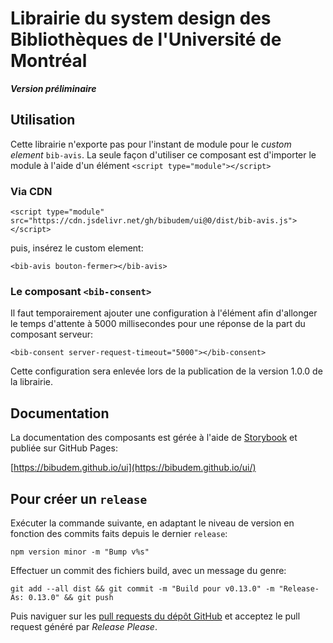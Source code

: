 # Librairie du system design des Bibliothèques de l'Université de Montréal

**_Version préliminaire_**

## Utilisation

Cette librairie n'exporte pas pour l'instant de module pour le _custom element_ `bib-avis`. La seule façon d'utiliser ce composant est d'importer le module à l'aide d'un élément `<script type="module"></script>`

### Via CDN

```
<script type="module" src="https://cdn.jsdelivr.net/gh/bibudem/ui@0/dist/bib-avis.js"></script>
```

puis, insérez le custom element:

```
<bib-avis bouton-fermer></bib-avis>
```

### Le composant `<bib-consent>`

Il faut temporairement ajouter une configuration à l'élément afin d'allonger le temps d'attente à 5000 millisecondes pour une réponse de la part du composant serveur:

`<bib-consent server-request-timeout="5000"></bib-consent>`

Cette configuration sera enlevée lors de la publication de la version 1.0.0 de la librairie.

## Documentation

La documentation des composants est gérée à l'aide de [Storybook](https://storybook.js.org/) et publiée sur GitHub Pages:

[https://bibudem.github.io/ui](https://bibudem.github.io/ui/)

## Pour créer un `release`

Exécuter la commande suivante, en adaptant le niveau de version en fonction des commits faits depuis le dernier `release`:

```
npm version minor -m "Bump v%s"
```

Effectuer un commit des fichiers build, avec un message du genre:

```
git add --all dist && git commit -m "Build pour v0.13.0" -m "Release-As: 0.13.0" && git push
```

Puis naviguer sur les [pull requests du dépôt GitHub](https://github.com/bibudem/ui/pulls) et acceptez le pull request généré par *Release Please*.
